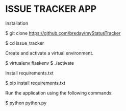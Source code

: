 # ISSUE TRACKER APP

Installation

$ git clone https://github.com/breday/myStatusTracker

$ cd issue_tracker

Create and activate a virtual environment.

 $ virtualenv flaskenv
 $ ./activate

Install requirements.txt

$ pip install requirements.txt

Run the application using the following commands:

 $ python python.py 
